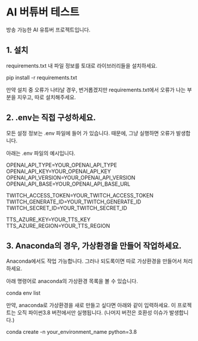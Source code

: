# AI 버튜버 테스트

방송 가능한 AI 유튜버 프로젝트입니다.


## 1. 설치
requirements.txt 내 파일 정보를 토대로 라이브러리들을 설치하세요.

  pip install -r requirements.txt



만약 설치 중 오류가 나타날 경우, 
번거롭겠지만 requirements.txt에서 오류가 나는 부분을 지우고, 따로 설치해주세요.


## 2. .env는 직접 구성하세요.
모든 설정 정보는 .env 파일에 들어 가 있습니다.
때문에, 그냥 실행하면 오류가 발생합니다.

아래는 .env 파일의 예시입니다.

  OPENAI_API_TYPE=YOUR_OPENAI_API_TYPE
  OPENAI_API_KEY=YOUR_OPENAI_API_KEY
  OPENAI_API_VERSION=YOUR_OPENAI_API_VERSION
  OPENAI_API_BASE=YOUR_OPENAI_API_BASE_URL

  TWITCH_ACCESS_TOKEN=YOUR_TWITCH_ACCESS_TOKEN
  TWITCH_GENERATE_ID=YOUR_TWITCH_GENERATE_ID
  TWITCH_SECRET_ID=YOUR_TWITCH_SECRET_ID

  TTS_AZURE_KEY=YOUR_TTS_KEY
  TTS_AZURE_REGION=YOUR_TTS_REGION



## 3. Anaconda의 경우, 가상환경을 만들어 작업하세요.

Anaconda에서도 작업 가능합니다.
그러나 되도록이면 따로 가상환경을 만들어서 처리하세요.

아래 명령어로 anaconda의 가상환경 목록을 볼 수 있습니다.

  conda env list



만약, anaconda로 가상환경을 새로 만들고 싶다면 아래와 같이 입력하세요.
이 프로젝트는 오직 파이썬3.8 버전에서만 실행됩니다. (나머지 버전은 호환성 이슈가 발생합니다.)

  conda create -n your_environment_name python=3.8